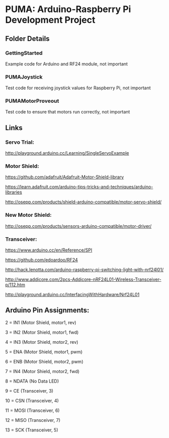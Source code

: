 # PUMA: Arduino-Raspberry Pi Development Project

## Folder Details

### GettingStarted
Example code for Arduino and RF24 module, not important

### PUMAJoystick
Test code for receiving joystick values for Raspberry Pi, not important

### PUMAMotorProveout
Test code to ensure that motors run correctly, not important

## Links

### Servo Trial: 
http://playground.arduino.cc/Learning/SingleServoExample

### Motor Shield:

https://github.com/adafruit/Adafruit-Motor-Shield-library

https://learn.adafruit.com/arduino-tips-tricks-and-techniques/arduino-libraries

http://osepp.com/products/shield-arduino-compatible/motor-servo-shield/

### New Motor Shield:

http://osepp.com/products/sensors-arduino-compatible/motor-driver/

### Transceiver:

https://www.arduino.cc/en/Reference/SPI

https://github.com/edoardoo/RF24

http://hack.lenotta.com/arduino-raspberry-pi-switching-light-with-nrf24l01/

http://www.addicore.com/2pcs-Addicore-nRF24L01-Wireless-Transceiver-p/112.htm

http://playground.arduino.cc/InterfacingWithHardware/Nrf24L01

## Arduino Pin Assignments:

2 = IN1 (Motor Shield, motor1, rev)

3 = IN2 (Motor Shield, motor1, fwd)

4 = IN3 (Motor Shield, motor2, rev)

5 = ENA (Motor Shield, motor1, pwm)

6 = ENB (Motor Shield, motor2, pwm)

7 = IN4 (Motor Shield, motor2, fwd)

8 = NDATA (No Data LED)

9 = CE (Transceiver, 3)

10 = CSN (Transceiver, 4)

11 = MOSI (Transceiver, 6)

12 = MISO (Transceiver, 7)

13 = SCK (Transceiver, 5)
